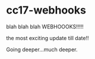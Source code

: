 # cc17-webhooks
blah blah blah WEBHOOOKS!!!!!

the most exciting update till date!!

Going deeper...much deeper.
